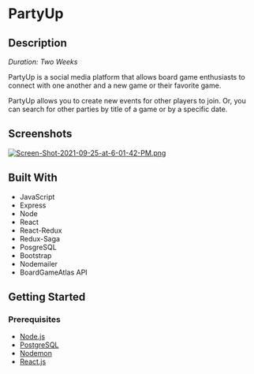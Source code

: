 
# PartyUp

## Description
*Duration: Two Weeks*

PartyUp is a social media platform that allows board game enthusiasts to connect with one another and a new game or their favorite game.

PartyUp allows you to create new events for other players to join. Or, you can search for other parties by title of a game or by a specific date.


## Screenshots
[![Screen-Shot-2021-09-25-at-6-01-42-PM.png](https://i.postimg.cc/sfK4SVvS/Screen-Shot-2021-09-25-at-6-01-42-PM.png)](https://postimg.cc/HjcM110s)

## Built With
* JavaScript
* Express
* Node
* React
* React-Redux
* Redux-Saga
* PosgreSQL
* Bootstrap
* Nodemailer
* BoardGameAtlas API

## Getting Started
### Prerequisites
* [Node.js][1]
* [PostgreSQL][2]
* [Nodemon][3]
* [React.js][4]

[1]: https://nodejs.org/en/
[2]: https://www.postgresql.org/
[3]: https://nodemon.io/
[4]: https://reactjs.org/